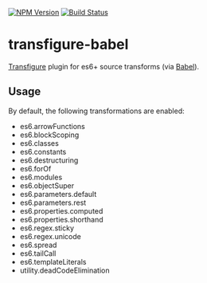 [![NPM Version](https://img.shields.io/npm/v/transfigure-babel.svg?style=flat)](https://npmjs.org/package/transfigure-babel)
[![Build Status](https://img.shields.io/travis/popeindustries/transfigure-babel.svg?style=flat)](https://travis-ci.org/popeindustries/transfigure-babel)

# transfigure-babel

[Transfigure](https://www.npmjs.com/package/transfigure) plugin for es6+ source transforms (via [Babel](http://babeljs.io)).

## Usage

By default, the following transformations are enabled:

  - es6.arrowFunctions
  - es6.blockScoping
  - es6.classes
  - es6.constants
  - es6.destructuring
  - es6.forOf
  - es6.modules
  - es6.objectSuper
  - es6.parameters.default
  - es6.parameters.rest
  - es6.properties.computed
  - es6.properties.shorthand
  - es6.regex.sticky
  - es6.regex.unicode
  - es6.spread
  - es6.tailCall
  - es6.templateLiterals
  - utility.deadCodeElimination
